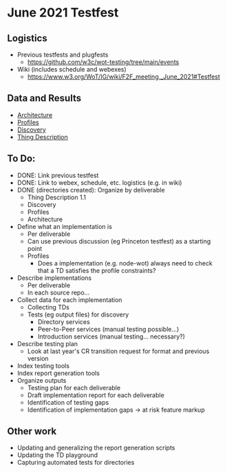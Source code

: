 # June 2021 Testfest

## Logistics
* Previous testfests and plugfests
    - https://github.com/w3c/wot-testing/tree/main/events
* Wiki (includes schedule and webexes)
    - https://www.w3.org/WoT/IG/wiki/F2F_meeting,_June_2021#Testfest

## Data and Results
* [Architecture](Architecture)
* [Profiles](Profiles)
* [Discovery](Discovery)
* [Thing Description](TD)
    
## To Do:
* DONE: Link previous testfest 
* DONE: Link to webex, schedule, etc. logistics (e.g. in wiki) 
* DONE (directories created): Organize by deliverable
    - Thing Description 1.1
    - Discovery
    - Profiles
    - Architecture
* Define what an implementation is
    - Per deliverable
    - Can use previous discussion (eg Princeton testfest) as a starting point
    - Profiles
         - Does a implementation (e.g. node-wot) always need to check that a TD satisfies the profile constraints?
* Describe implementations
    - Per deliverable
    - In each source repo...
* Collect data for each implementation
    - Collecting TDs
    - Tests (eg output files) for discovery
        - Directory services
        - Peer-to-Peer services (manual testing possible...)
        - Introduction services (manual testing... necessary?)
* Describe testing plan
    - Look at last year's CR transition request for format and previous version
* Index testing tools
* Index report generation tools
* Organize outputs
    - Testing plan for each deliverable
    - Draft implementation report for each deliverable
    - Identification of testing gaps
    - Identification of implementation gaps -> at risk feature markup

## Other work
* Updating and generalizing the report generation scripts
* Updating the TD playground
* Capturing automated tests for directories
